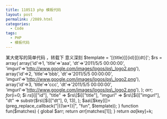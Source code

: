 ```yaml
---
title: 110513 php 模板代码
layout: post
permalink: /2089.html
categories:
  - Code
tags:
  - PHP
  - 模板代码
---
```

某大佬写的简单代码 ，转载下 意义深刻 $template = '\[{title}\]\[{id}\]\[{dt}]'; $rs = array( array('id'=>1, 'title'=>'aaa', 'dt'=>'2011/5/5 00:00:00', 'imgurl'=>'http://www.google.com/images/logos/ps\_logo2.png'), array('id'=>2, 'title'=>'bbb', 'dt'=>'2011/5/5 00:00:00', 'imgurl'=>'http://www.google.com/images/logos/ps\_logo2.png'), array('id'=>3, 'title'=>'ccc', 'dt'=>'2011/5/5 00:00:00', 'imgurl'=>'http://www.google.com/images/logos/ps\_logo2.png'), ); $arr; for($i=0; $i $rs[$i\]\["id"\], "title" => $rs\[$i\]\["title"\], "imgurl" => $rs\[$i\]\["imgurl"\], "dt" => substr($rs\[$i\]\["dt"\], 0, 13), ); $aa\[$key\]\[\]= (preg\_replace_callback("|\{(\w*)\}|", "fun", $template)); } function fun($matches) { global $arr; return $arr[$matches[1]]; } return $aa[$key]=k;
